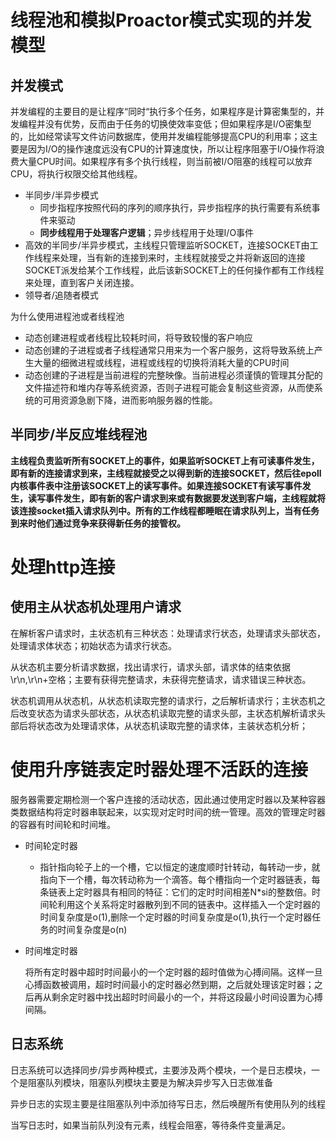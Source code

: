 # 线程池和模拟Proactor模式实现的并发模型

## **并发模式**

并发编程的主要目的是让程序“同时“执行多个任务，如果程序是计算密集型的，并发编程并没有优势，反而由于任务的切换使效率变低；但如果程序是I/O密集型的，比如经常读写文件访问数据库，使用并发编程能够提高CPU的利用率；这主要是因为I/O的操作速度远没有CPU的计算速度快，所以让程序阻塞于I/O操作将浪费大量CPU时间。如果程序有多个执行线程，则当前被I/O阻塞的线程可以放弃CPU，将执行权限交给其他线程。

* 半同步/半异步模式
  * 同步指程序按照代码的序列的顺序执行，异步指程序的执行需要有系统事件来驱动
  * **同步线程用于处理客户逻辑**；异步线程用于处理I/O事件
* 高效的半同步/半异步模式，主线程只管理监听SOCKET，连接SOCKET由工作线程来处理，当有新的连接到来时，主线程就接受之并将新返回的连接SOCKET派发给某个工作线程，此后该新SOCKET上的任何操作都有工作线程来处理，直到客户关闭连接。
* 领导者/追随者模式

为什么使用进程池或者线程池

* 动态创建进程或者线程比较耗时间，将导致较慢的客户响应
* 动态创建的子进程或者子线程通常只用来为一个客户服务，这将导致系统上产生大量的细微进程或线程，进程或线程的切换将消耗大量的CPU时间
* 动态创建的子进程是当前进程的完整映像。当前进程必须谨慎的管理其分配的文件描述符和堆内存等系统资源，否则子进程可能会复制这些资源，从而使系统的可用资源急剧下降，进而影响服务器的性能。

##  半同步/半反应堆线程池

**主线程负责监听所有SOCKET上的事件，如果监听SOCKET上有可读事件发生，即有新的连接请求到来，主线程就接受之以得到新的连接SOCKET，然后往epoll内核事件表中注册该SOCKET上的读写事件。如果连接SOCKET有读写事件发生，读写事件发生，即有新的客户请求到来或有数据要发送到客户端，主线程就将该连接socket插入请求队列中。所有的工作线程都睡眠在请求队列上，当有任务到来时他们通过竞争来获得新任务的接管权。**

# 处理http连接

## 使用主从状态机处理用户请求

在解析客户请求时，主状态机有三种状态：处理请求行状态，处理请求头部状态，处理请求体状态；初始状态为请求行状态。

从状态机主要分析请求数据，找出请求行，请求头部，请求体的结束依据\r\n,\r\n+空格；主要有获得完整请求，未获得完整请求，请求错误三种状态。

状态机调用从状态机，从状态机读取完整的请求行，之后解析请求行；主状态机之后改变状态为请求头部状态，从状态机读取完整的请求头部，主状态机解析请求头部后将状态改为处理请求体，从状态机读取完整的请求体，主装状态机分析；

# 使用升序链表定时器处理不活跃的连接

服务器需要定期检测一个客户连接的活动状态，因此通过使用定时器以及某种容器类数据结构将定时器串联起来，以实现对定时时间的统一管理。高效的管理定时器的容器有时间轮和时间堆。

* 时间轮定时器

  * 指针指向轮子上的一个槽，它以恒定的速度顺时针转动，每转动一步，就指向下一个槽，每次转动称为一个滴答。每个槽指向一个定时器链表，每条链表上定时器具有相同的特征：它们的定时时间相差N*si的整数倍。时间轮利用这个关系将定时器散列到不同的链表中。这样插入一个定时器的时间复杂度是o(1),删除一个定时器的时间复杂度是o(1),执行一个定时器任务的时间复杂度是o(n)

* 时间堆定时器

  将所有定时器中超时时间最小的一个定时器的超时值做为心搏间隔。这样一旦心搏函数被调用，超时时间最小的定时器必然到期，之后就处理该定时器；之后再从剩余定时器中找出超时时间最小的一个，并将这段最小时间设置为心搏间隔。

## 日志系统

日志系统可以选择同步/异步两种模式，主要涉及两个模块，一个是日志模块，一个是阻塞队列模块，阻塞队列模块主要是为解决异步写入日志做准备

异步日志的实现主要是往阻塞队列中添加待写日志，然后唤醒所有使用队列的线程

当写日志时，如果当前队列没有元素，线程会阻塞，等待条件变量满足。

